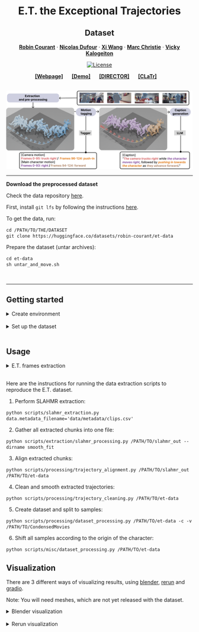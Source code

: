 <div align="center">

# E.T. the Exceptional Trajectories
## Dataset

<a href="https://robincourant.github.io/info/"><strong>Robin Courant</strong></a>
·
<a href="https://nicolas-dufour.github.io/"><strong>Nicolas Dufour</strong></a>
·
<a href="https://triocrossing.github.io/"><strong>Xi Wang</strong></a>
·
<a href="http://people.irisa.fr/Marc.Christie/"><strong>Marc Christie</strong></a>
·
<a href="https://vicky.kalogeiton.info/"><strong>Vicky Kalogeiton</strong></a>

[![License](https://img.shields.io/badge/License-MIT-green.svg)]()

</div>


<div align="center">
    <a href="https://www.lix.polytechnique.fr/vista/projects/2024_et_courant/" class="button"><b>[Webpage]</b></a> &nbsp;&nbsp;&nbsp;&nbsp;
    <a href="https://huggingface.co/spaces/robin-courant/DIRECTOR-demo" class="button"><b>[Demo]</b></a> &nbsp;&nbsp;&nbsp;&nbsp;
    <a href="https://github.com/robincourant/DIRECTOR" class="button"><b>[DIRECTOR]</b></a> &nbsp;&nbsp;&nbsp;&nbsp;
    <a href="https://github.com/robincourant/CLaTr" class="button"><b>[CLaTr]</b></a> &nbsp;&nbsp;&nbsp;&nbsp;
</div>

<br/>

![Teaser](./assets/main-dataset.png)

---

**Download the preprocessed dataset**

Check the data repository [here](https://huggingface.co/datasets/robin-courant/et-data).

First, install `git lfs` by following the instructions [here](https://docs.github.com/en/repositories/working-with-files/managing-large-files/installing-git-large-file-storage).


To get the data, run:
```
cd /PATH/TO/THE/DATASET
git clone https://huggingface.co/datasets/robin-courant/et-data
```

Prepare the dataset (untar archives):
```
cd et-data
sh untar_and_move.sh
```
<br>

---

## Getting started

<details><summary>Create environment</summary>
&emsp;

Create conda environment:
```
conda create --name et python=3.10 -y
conda activate et
```

Install dependencies and [SLAHMR](https://github.com/vye16/slahmr) (torch===1.13.1 and CUDA==11.7):
```
sh ./setup.sh
```

Install `pytorch3d` (installation can be tricky, follow the [official guidelines](https://github.com/facebookresearch/pytorch3d/blob/main/INSTALL.md) if you encounter any issues.):
```
conda install pytorch3d -c pytorch3d
```


</details>
<br>

<details><summary>Set up the dataset</summary>
&emsp;

The E.T. dataset is built upon [CondensedMovies](https://www.robots.ox.ac.uk/~vgg/data/condensed-movies/) dataset.
Follow the instructions [here](https://github.com/m-bain/CondensedMovies) to download CondensedMovies.

Finally, add a symlink in this repository to the CondensedMovies repository:
```
ln -s PATH/TO/CondensedMovies ./data
```

</details>
<br>

## Usage

<details><summary>E.T. frames extraction</summary>
&emsp;

Here are the instructions to extract frames from the E.T. dataset.

First, you need a copy of both the [CondensedMovies](https://www.robots.ox.ac.uk/~vgg/data/condensed-movies/) and the [E.T](https://huggingface.co/datasets/robin-courant/et-data) datasets.

Then, run the following script:
```
python scripts/misc/extract_frames.py /PATH/TO/CondensedMovies /PATH/TO/et-data
```

</details>
<br>

Here are the instructions for running the data extraction scripts to reproduce the E.T. dataset.

1. Perform SLAHMR extraction:
```
python scripts/slahmr_extraction.py data.metadata_filename='data/metadata/clips.csv'
```

2. Gather all extracted chunks into one file:
```
python scripts/extraction/slahmr_processing.py /PATH/TO/slahmr_out --dirname smooth_fit
```

3. Align extracted chunks:
```
python scripts/processing/trajectory_alignment.py /PATH/TO/slahmr_out /PATH/TO/et-data
```

4. Clean and smooth extracted trajectories:
```
python scripts/processing/trajectory_cleaning.py /PATH/TO/et-data
```

5. Create dataset and split to samples:
```
python scripts/processing/dataset_processing.py /PATH/TO/et-data -c -v /PATH/TO/CondensedMovies
```

6. Shift all samples according to the origin of the character:
```
python scripts/misc/dataset_processing.py /PATH/TO/et-data
```

## Visualization

There are 3 different ways of visualizing results, using [blender](https://www.blender.org/), [rerun](https://rerun.io/) and [gradio](https://www.gradio.app/).

Note: You will need meshes, which are not yet released with the dataset.

<details><summary>Blender visualization</summary>
&emsp;

First, install blender:
1. Follow the [official instructions](https://www.blender.org/download/).
2. Locate the python installation used by **conda** with the following line (`/PATH/TO/CONDA/ENV/`):
   ```
   conda env list | grep '*'
   ```
3. Locate the python installation used by **blender** with the following line (`/PATH/TO/BLENDER/python`):
   ```
   blender --background --python-expr "import sys; import os; print('\nThe path to the installation of python of blender can be:'); print('\n'.join(['- '+x.replace('/lib/python', '/bin/python') for x in sys.path if 'python' in (file:=os.path.split(x)[-1]) and not file.endswith('.zip')]))"
   ```
4. Link conda env to blender python with the following line:
   ```
   ln -s /PATH/TO/CONDA/ENV/ /PATH/TO/BLENDER/python
   ```

To launch Blender through the command line, run:
```
blender PATH/TO/BLENDER_FILENAME
```

Then, in Blender, go to the `Scripting` tab and open `visualization/blender_viz.py`.

Next, go to the `Modifiers` tab (wrench tool icon), enter your desired parameters, and generate your scene.


</details>
<br>

<details><summary>Rerun visualization</summary>
&emsp;

To launch Rerun visualization script, run:
```
python visualization/rerun_viz.py /PATH/TO/et-data
```

</details>
<br>
